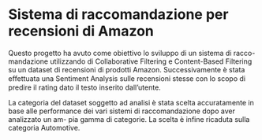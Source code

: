 # Sistema di raccomandazione per recensioni di Amazon

Questo progetto ha avuto come obiettivo lo sviluppo di un sistema di racco-
mandazione utilizzando di Collaborative Filtering e Content-Based Filtering su un
dataset di recensioni di prodotti Amazon. Successivamente è stata eﬀettuata una
Sentiment Analysis sulle recensioni stesse con lo scopo di predire il rating dato il
testo inserito dall’utente.

La categoria del dataset soggetto ad analisi è stata scelta accuratamente in base
alle performance dei vari sistemi di raccomandazione dopo aver analizzato un am-
pia gamma di categorie. La scelta è infine ricaduta sulla categoria Automotive.
